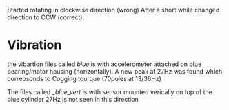 Started rotating in clockwise direction (wrong)
After a short while changed direction to CCW (correct).

# Vibration

the vibartion files called *_blue_* is with accelerometer attached on blue bearing/motor housing (horizontally).
A new peak at 27Hz was found which correpsonds to Cogging tourque (70poles at 13/36Hz)


The files called *_blue_vert* is with sensor mounted verically on top of the blue cylinder
27Hz is not seen in this direction
